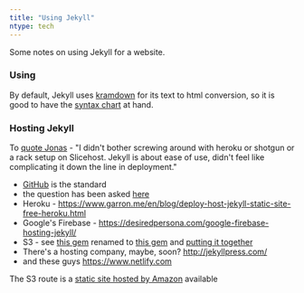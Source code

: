 ```yaml
---
title: "Using Jekyll"
ntype: tech
---
```

Some notes on using Jekyll for a website.

### Using ###

By default, Jekyll uses [kramdown](https://kramdown.gettalong.org/) for its text to html conversion, so it is good to
have the [syntax chart](https://kramdown.gettalong.org/syntax.html) at hand.

### Hosting Jekyll ###

To [quote Jonas](https://www.quora.com/Which-are-the-best-web-hosts-for-Jekyll-based-sites/answer/Jonas-Mikka-Luster) - "I didn't bother screwing around with heroku or shotgun or a rack setup on Slicehost. Jekyll is about ease of use, didn't feel like complicating it down the line in deployment."

* [GitHub](https://pages.github.com/) is the standard
* the question has been asked [here](https://www.quora.com/Which-are-the-best-web-hosts-for-Jekyll-based-sites)
* Heroku - <https://www.garron.me/en/blog/deploy-host-jekyll-static-site-free-heroku.html>
* Google's Firebase - <https://desiredpersona.com/google-firebase-hosting-jekyll/>
* S3 - see [this gem](https://github.com/laurilehmijoki/jekyll-s3) renamed to [this gem](https://github.com/laurilehmijoki/s3_website) and [putting it together](https://www.maxmasnick.com/2012/01/21/jekyll_s3_cloudfront/)
* There's a hosting company, maybe, soon? <http://jekyllpress.com/>
* and these guys <https://www.netlify.com>

The S3 route is a [static site hosted by Amazon](https://aws.amazon.com/blogs/aws/host-your-static-website-on-amazon-s3/) available
